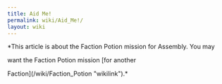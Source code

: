 ```yaml
---
title: Aid Me!
permalink: wiki/Aid_Me!/
layout: wiki
---
```


*This article is about the Faction Potion mission for Assembly. You may
want the Faction Potion mission [for another
Faction](/wiki/Faction_Potion "wikilink").*
